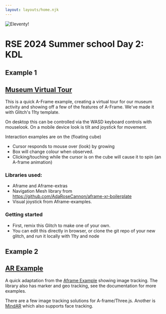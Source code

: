 ```yaml
---
layout: layouts/home.njk
---
```


<div class="illo-container">
  <img src="https://cdn.glitch.com/cad20829-cd7f-405a-95e8-5e17b206a304%2Fillustration.svg?v=1618198438357" class="illustration" style="align: right" alt="Eleventy!">
</div>

# RSE 2024 Summer school Day 2: KDL

## Example 1
## [Museum Virtual Tour](museum/example1)

This is a quick A-Frame example, creating a virtual tour for our museum activity and showing off a few of the features
of A-Frame.  We've made it with Glitch's 11ty template.

On desktop this can be controlled via the WASD keyboard controls with mouselook. On a mobile device look is tilt and joystick for movement.

Interaction examples are on the <a-box> (floating cube)

* Cursor responds to mouse over (look) by growing
* Box will change colour when observed.
* Clicking/touching while the cursor is on the cube will cause it to spin (an A-frame animation)

### Libraries used:

* Aframe and Aframe-extras
* Navigation Mesh library from https://github.com/AdaRoseCannon/aframe-xr-boilerplate
* Visual joystick from Aframe-examples.

### Getting started

- First, remix this Glitch to make one of your own.
- You can edit this directly in browser, or clone the git repo of your new glitch, and run it locally with 11ty and node
 
## Example 2 
## [AR Example](museum/example2)

A quick adaptation from the [Aframe Example](https://aframe.io/blog/arjs3/) showing image tracking.  The library
also has marker and geo tracking, see the documentation for more examples.

There are a few image tracking solutions for A-frame/Three.js.  Another is [MindAR](https://hiukim.github.io/mind-ar-js-doc/) which also supports face tracking.

